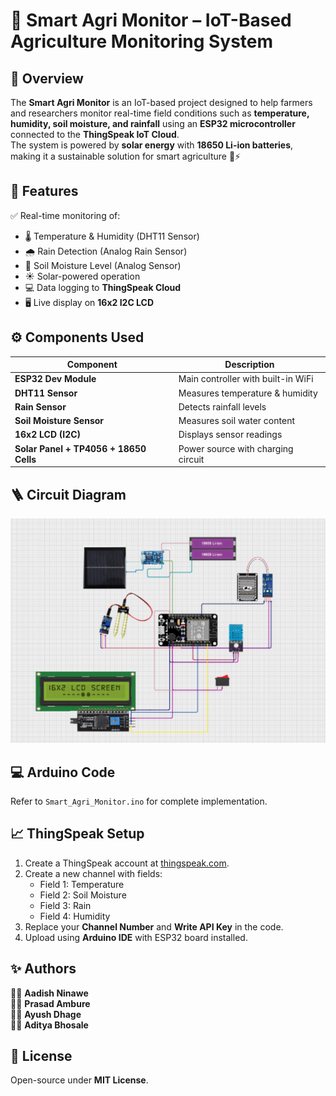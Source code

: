 # 🌿 Smart Agri Monitor – IoT-Based Agriculture Monitoring System

## 📌 Overview
The **Smart Agri Monitor** is an IoT-based project designed to help farmers and researchers monitor real-time field conditions such as **temperature, humidity, soil moisture, and rainfall** using an **ESP32 microcontroller** connected to the **ThingSpeak IoT Cloud**.  
The system is powered by **solar energy** with **18650 Li-ion batteries**, making it a sustainable solution for smart agriculture 🌱⚡  

## 🧠 Features
✅ Real-time monitoring of:
- 🌡️ Temperature & Humidity (DHT11 Sensor)  
- 🌧️ Rain Detection (Analog Rain Sensor)  
- 🌱 Soil Moisture Level (Analog Sensor)  
- ☀️ Solar-powered operation  
- 💻 Data logging to **ThingSpeak Cloud**  
- 🖥️ Live display on **16x2 I2C LCD**

## ⚙️ Components Used
| Component | Description |
|------------|-------------|
| **ESP32 Dev Module** | Main controller with built-in WiFi |
| **DHT11 Sensor** | Measures temperature & humidity |
| **Rain Sensor** | Detects rainfall levels |
| **Soil Moisture Sensor** | Measures soil water content |
| **16x2 LCD (I2C)** | Displays sensor readings |
| **Solar Panel + TP4056 + 18650 Cells** | Power source with charging circuit |

## 🪜 Circuit Diagram
![Circuit Diagram](Screenshot%202025-10-14%20232710.png)

## 💻 Arduino Code
Refer to `Smart_Agri_Monitor.ino` for complete implementation.

## 📈 ThingSpeak Setup
1. Create a ThingSpeak account at [thingspeak.com](https://thingspeak.com).
2. Create a new channel with fields:  
   - Field 1: Temperature  
   - Field 2: Soil Moisture  
   - Field 3: Rain  
   - Field 4: Humidity  
3. Replace your **Channel Number** and **Write API Key** in the code.
4. Upload using **Arduino IDE** with ESP32 board installed.

## ✨ Authors
👩‍💻 **Aadish Ninawe**  
👨‍💻 **Prasad Ambure**  
👨‍💻 **Ayush Dhage**  
👨‍💻 **Aditya Bhosale**

## 🧾 License
Open-source under **MIT License**.
